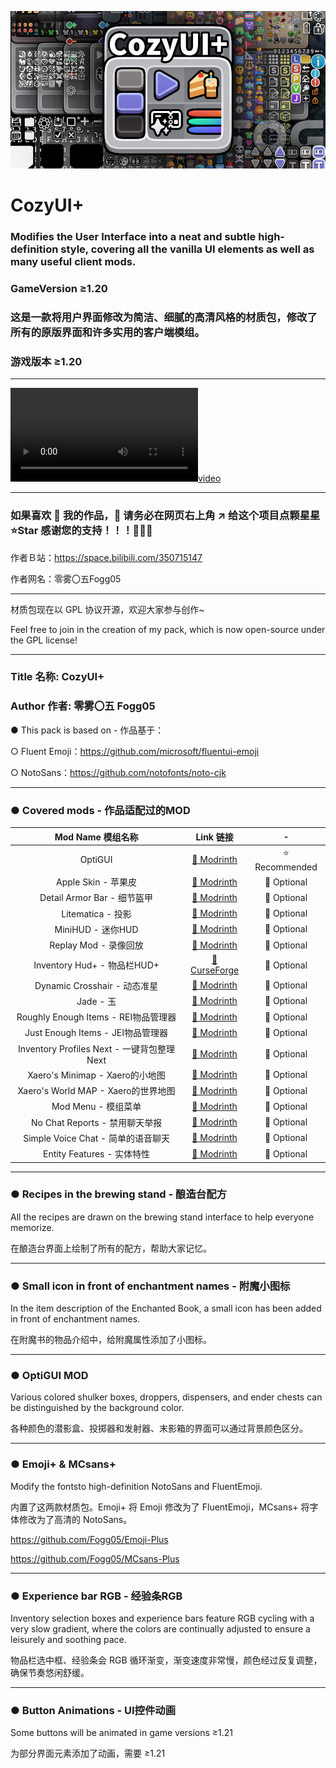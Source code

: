 ![image](description_image/banner.jpg)

# CozyUI+

### Modifies the User Interface into a neat and subtle high-definition style, covering all the vanilla UI elements as well as many useful client mods.
### GameVersion ≥1.20
### 这是一款将用户界面修改为简洁、细腻的高清风格的材质包，修改了所有的原版界面和许多实用的客户端模组。
### 游戏版本 ≥1.20
***

[![video](description_image/video.mp4)](https://github.com/user-attachments/assets/5420f016-3171-4bba-889a-6df9e3b2f68d)

***

### 如果喜欢 🥰 我的作品，🙏 请务必在网页右上角 ↗️ 给这个项目点颗星星 ⭐Star 感谢您的支持！！！🤩🤩🤩

作者Ｂ站：https://space.bilibili.com/350715147

作者网名：零雾〇五Fogg05

***

材质包现在以 GPL 协议开源，欢迎大家参与创作~

Feel free to join in the creation of my pack, which is now open-source under the GPL license!

***

###    Title 名称: CozyUI+
   
###    Author 作者: 零雾〇五 Fogg05
   
● This pack is based on - 作品基于：

○ Fluent Emoji：https://github.com/microsoft/fluentui-emoji

○ NotoSans：https://github.com/notofonts/noto-cjk

***

### ● Covered mods - 作品适配过的MOD

| Mod Name 模组名称 | Link 链接 | - |
|:------:|:------:|:------:|
OptiGUI | [🔗 Modrinth](https://modrinth.com/mod/optigui) | ⭐ Recommended
Apple Skin - 苹果皮 | [🔗 Modrinth](https://modrinth.com/mod/appleskin) | 🔄 Optional
Detail Armor Bar - 细节盔甲 | [🔗 Modrinth](https://modrinth.com/mod/detail-armor-bar) | 🔄 Optional
Litematica - 投影 | [🔗 Modrinth](https://modrinth.com/mod/litematica) | 🔄 Optional
MiniHUD - 迷你HUD | [🔗 Modrinth](https://modrinth.com/mod/minihud) | 🔄 Optional
Replay Mod - 录像回放 | [🔗 Modrinth](https://modrinth.com/mod/replaymod) | 🔄 Optional
Inventory Hud+ - 物品栏HUD+ | [🔗 CurseForge](https://www.curseforge.com/minecraft/mc-mods/inventory-hud-forge) | 🔄 Optional
Dynamic Crosshair - 动态准星 | [🔗 Modrinth](https://modrinth.com/mod/dynamiccrosshair) | 🔄 Optional
Jade - 玉 | [🔗 Modrinth](https://modrinth.com/mod/jade) | 🔄 Optional
Roughly Enough Items - REI物品管理器 | [🔗 Modrinth](https://modrinth.com/mod/rei) | 🔄 Optional
Just Enough Items - JEI物品管理器 | [🔗 Modrinth](https://modrinth.com/mod/jei) | 🔄 Optional
Inventory Profiles Next - 一键背包整理Next | [🔗 Modrinth](https://modrinth.com/mod/inventory-profiles-next) | 🔄 Optional
Xaero's Minimap - Xaero的小地图 | [🔗 Modrinth](https://modrinth.com/mod/xaeros-minimap) | 🔄 Optional
Xaero's World MAP - Xaero的世界地图 | [🔗 Modrinth](https://modrinth.com/mod/xaeros-world-map) | 🔄 Optional
Mod Menu - 模组菜单 | [🔗 Modrinth](https://modrinth.com/mod/modmenu) | 🔄 Optional
No Chat Reports - 禁用聊天举报 | [🔗 Modrinth](https://modrinth.com/mod/no-chat-reports) | 🔄 Optional
Simple Voice Chat - 简单的语音聊天 | [🔗 Modrinth](https://modrinth.com/plugin/simple-voice-chat) | 🔄 Optional
Entity Features - 实体特性 | [🔗 Modrinth](https://modrinth.com/mod/entitytexturefeatures) | 🔄 Optional

***

### ● Recipes in the brewing stand - 酿造台配方

All the recipes are drawn on the brewing stand interface to help everyone memorize.

在酿造台界面上绘制了所有的配方，帮助大家记忆。

***

### ● Small icon in front of enchantment names - 附魔小图标

In the item description of the Enchanted Book, a small icon has been added in front of enchantment names.

在附魔书的物品介绍中，给附魔属性添加了小图标。

***

### ● OptiGUI MOD

Various colored shulker boxes, droppers, dispensers, and ender chests can be distinguished by the background color.

各种颜色的潜影盒、投掷器和发射器、末影箱的界面可以通过背景颜色区分。

***

### ● Emoji+ & MCsans+

Modify the fontsto high-definition NotoSans and FluentEmoji.

内置了这两款材质包。Emoji+ 将 Emoji 修改为了 FluentEmoji，MCsans+ 将字体修改为了高清的 NotoSans。

https://github.com/Fogg05/Emoji-Plus

https://github.com/Fogg05/MCsans-Plus

***

### ● Experience bar RGB - 经验条RGB

Inventory selection boxes and experience bars feature RGB cycling with a very slow gradient, where the colors are continually adjusted to ensure a leisurely and soothing pace.

物品栏选中框、经验条会 RGB 循环渐变，渐变速度非常慢，颜色经过反复调整，确保节奏悠闲舒缓。

***

### ● Button Animations - UI控件动画

Some buttons will be animated in game versions ≥1.21

为部分界面元素添加了动画，需要 ≥1.21




